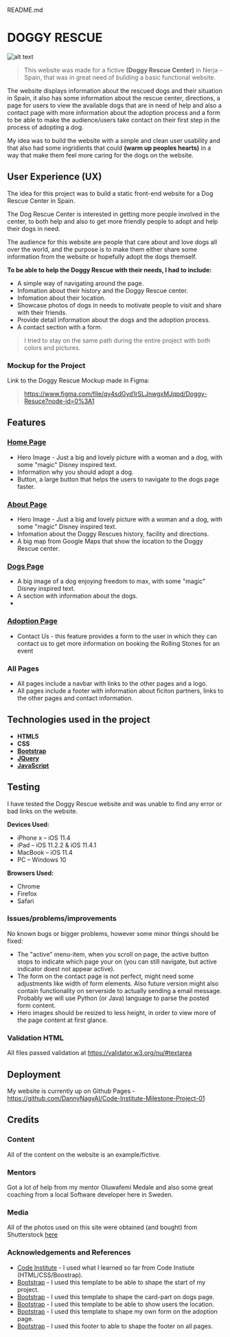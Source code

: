 README.md 

# DOGGY RESCUE 

![alt text](https://github.com/DannyNagyAI/Code-Institute-Milestone-Project-01/tree/main/img/doggy_rescue_teaser.png "Header of the Homepage")

>This website was made for a fictive **(Doggy Rescue Center)** in Nerja - Spain, that was in great need of buliding a basic functional website.  

The website displays information about the rescued dogs and their situation in Spain, it also has some information about the rescue center, directions, a page for users to view the available dogs that are in need of help and also a contact page with more information about the adoption process and a form to be able to make the audience/users take contact on their first step in the process of adopting a dog. 

My idea was to build the website with a simple and clean user usability and that also had some ingridients that could **(warm up peoples hearts)** in a way that make them feel more caring for the dogs on the website. 

## User Experience (UX)
The idea for this project was to build a static front-end website for a Dog Rescue Center in Spain. 

The Dog Rescue Center is interested in getting more people involved in the center, to both help and also to get more friendly people to adopt and help their dogs in need. 

The audience for this website are people that care about and love dogs all over the world, and the purpose is to make them either share some information from the website or hopefully adopt the dogs themself. 

**To be able to help the Doggy Rescue with their needs, I had to include:**
- A simple way of navigating around the page. 
- Infomation about their history and the Doggy Rescue center. 
- Infomation about their location. 
- Showcase photos of dogs in needs to motivate people to visit and share with their friends. 
- Provide detail information about the dogs and the adoption process.  
- A contact section with a form. 

>I tried to stay on the same path during the entire project with both colors and pictures. 

 ### Mockup for the Project
 Link to the Doggy Rescue Mockup made in Figma: 
>https://www.figma.com/file/qy4sdGyd1rSLJnwgxMJqpd/Doggy-Resuce?node-id=0%3A1

## Features

### [Home Page](https://github.com/DannyNagyAI/Code-Institute-Milestone-Project-01/blob/main/index.html)
- Hero Image - Just a big and lovely picture with a woman and a dog, with some "magic" Disney inspired text. 
- Information why you should adopt a dog. 
- Button, a large button that helps the users to navigate to the dogs page faster. 

### [About Page](https://github.com/DannyNagyAI/Code-Institute-Milestone-Project-01/blob/main/about.html)
 - Hero Image - Just a big and lovely picture with a woman and a dog,  with some "magic" Disney inspired text. 
 - Infomation about the Doggy Rescues history, facility and directions. 
 - A big map from Google Maps that show the location to the Doggy Rescue center. 

### [Dogs Page](https://github.com/DannyNagyAI/Code-Institute-Milestone-Project-01/blob/main/dogs.html)
- A big image of a dog enjoying freedom to max, with some "magic" Disney inspired text.
- A section with information about the dogs.  
- 
### [Adoption Page](https://github.com/DannyNagyAI/Code-Institute-Milestone-Project-01/blob/main/adoption.html)
- Contact Us - this feature provides a form to the user in which they can contact us to get more information on booking the Rolling Stones for an event

### All Pages
- All pages include a navbar with links to the other pages and a logo. 
- All pages include a footer with information about ficiton partners, links to the other pages and contact information. 

## Technologies used in the project
- **HTML5** 
- **CSS** 
- **[Bootstrap](https://getbootstrap.com/docs/4.5/getting-started/introduction/)** 
- **[JQuery](https://jquery.com/)** 
- **[JavaScript](https://www.javascript.com/)**

## Testing

I have tested the Doggy Rescue website and was unable to find any error or bad links on the website. 

**Devices Used:**
-	iPhone x – iOS 11.4
-	iPad – iOS 11.2.2 & iOS 11.4.1
-	MacBook – iOS 11.4
-	PC – Windows 10

**Browsers Used:**
-	Chrome 
-	Firefox
-	Safari

### Issues/problems/improvements
No known bugs or bigger problems, however some minor things should be fixed: 
- The "active" menu-item, when you scroll on page, the active button stops to indicate which page your on (you can still navigate, but active indicator doest not appear active).
- The form on the contact page is not perfect, might need some adjustments like width of form elements. Also future version might also contain functionality on serverside to actually sending a email message. Probably we will use Python (or Java) language to parse the posted form content.
- Hero images should be resized to less height, in order to view more of the page content at first glance.

### Validation HTML
All files passed validation at https://validator.w3.org/nu/#textarea

## Deployment
My website is currently up on Github Pages - https://github.com/DannyNagyAI/Code-Institute-Milestone-Project-01

## Credits

### Content
All of the content on the website is an example/fictive. 

### Mentors
Got a lot of help from my mentor Oluwafemi Medale and also some great coaching from a local Software developer here in Sweden. 

### Media 
All of the photos used on this site were obtained (and bought) from Shutterstock [here](https://www.shutterstock.com/sv/home)

### Acknowledgements and References
- [Code Institute](https://www.codeinstitute.net/) - I used what I learned so far from Code Instiute (HTML/CSS/Boostrap). 
- [Bootstrap](https://startbootstrap.com/template/scrolling-nav) - I used this template to be able to shape the start of my project.
- [Bootstrap](https://getbootstrap.com/docs/4.5/components/card/) - I used this template to shape the card-part on dogs page. 
- [Bootstrap](https://mdbootstrap.com/docs/jquery/javascript/google-maps/) - I used this template to be able to show users the location. 
- [Bootstrap](https://mdbootstrap.com/docs/jquery/forms/basic/) - I used this template to shape my own form on the adoption page. 
- [Bootstrap](https://mdbootstrap.com/docs/jquery/navigation/footer/) - I used this footer to able to shape the footer on all pages. 
